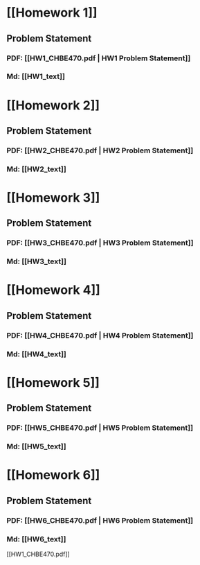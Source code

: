 # [[Homework 1]]
## Problem Statement
### PDF: [[HW1_CHBE470.pdf | HW1 Problem Statement]]
### Md: [[HW1_text]]
# [[Homework 2]]
## Problem Statement
### PDF: [[HW2_CHBE470.pdf | HW2 Problem Statement]]
### Md: [[HW2_text]]
# [[Homework 3]]
## Problem Statement
### PDF: [[HW3_CHBE470.pdf | HW3 Problem Statement]]
### Md: [[HW3_text]]
# [[Homework 4]]
## Problem Statement
### PDF: [[HW4_CHBE470.pdf | HW4 Problem Statement]]
### Md: [[HW4_text]]
# [[Homework 5]]
## Problem Statement
### PDF: [[HW5_CHBE470.pdf | HW5 Problem Statement]]
### Md: [[HW5_text]]
# [[Homework 6]]
## Problem Statement
### PDF: [[HW6_CHBE470.pdf | HW6 Problem Statement]]
### Md: [[HW6_text]]

[[HW1_CHBE470.pdf]]